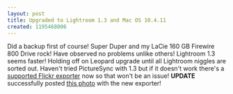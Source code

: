 ```yaml
---
layout: post
title: Upgraded to Lightroom 1.3 and Mac OS 10.4.11
created: 1195468006
---
```

<p>Did a backup first of course! Super Duper and my LaCie 160 GB Firewire 800 Drive rock! Have observed no problems unlike others! Lightroom 1.3 seems faster! Holding off on Leopard upgrade until all Lightroom niggles are sorted out. Haven&#39;t tried PictureSync with 1.3 but if it doesn&#39;t work there&#39;s a <a href="http://regex.info/blog/2007-11-16/637">supported Flickr exporter</a> now so that won&#39;t be an issue! <span style="font-weight: bold" class="Apple-style-span">UPDATE</span> successfully posted <a href="http://www.flickr.com/photos/roland/2046139559/">this photo</a> with the new exporter!</p><p> </p>
